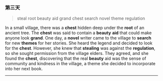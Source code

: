 ### 第三天

> steal root beauty aid grand chest search novel theme regulation

In a small village, there was a **chest** hidden deep under the **root** of an ancient tree. The **chest** was said to contain a **beauty** **aid** that could make anyone look **grand**. One day, a **novel** writer came to the village to **search** for new **themes** for her stories. She heard the legend and decided to look for the **chest**. However, she knew that **stealing** was against the **regulation**, so she sought permission from the village elders. They agreed, and she found the **chest**, discovering that the real **beauty** aid was the sense of community and kindness in the village, a theme she decided to incorporate into her next book.

---


